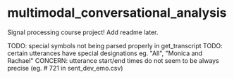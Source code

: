 # multimodal_conversational_analysis
Signal processing course project! Add readme later.


TODO: special symbols not being parsed properly in get_transcript
TODO: certain utterances have special designations eg. "All", "Monica and Rachael"
CONCERN: utterance start/end times do not seem to be always precise (eg. # 721 in sent_dev_emo.csv)
